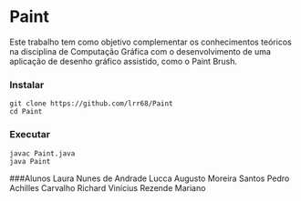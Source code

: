 # Paint
Este  trabalho  tem  como  objetivo  complementar  os  conhecimentos  teóricos  na  disciplina  de Computação Gráfica com o desenvolvimento de uma aplicação de desenho gráfico assistido, como o Paint Brush.

### Instalar
```
git clone https://github.com/lrr68/Paint
cd Paint
```

### Executar
```
javac Paint.java
java Paint
```

###Alunos
Laura Nunes de Andrade
Lucca Augusto Moreira Santos
Pedro Achilles Carvalho
Richard Vinícius Rezende Mariano